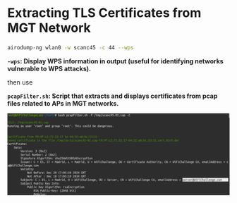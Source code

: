 # Extracting TLS Certificates from MGT Network

```bash
airodump-ng wlan0 -w scanc45 -c 44 --wps
```

**`-wps`: Display WPS information in output (useful for identifying networks vulnerable to WPS attacks).**

then use

**`pcapFilter.sh`: Script that extracts and displays certificates from pcap files related to APs in MGT networks.**

![image.png](<../../../.gitbook/assets/image (1) (1) (1) (1) (1) (1) (1).png>)

